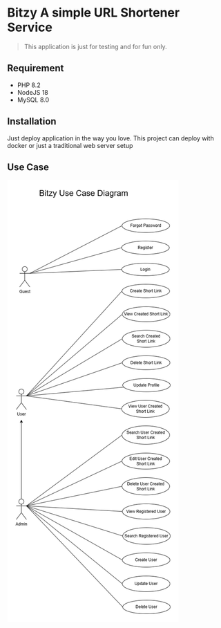 # Bitzy A simple URL Shortener Service

> This application is just for testing and for fun only.

## Requirement

- PHP 8.2
- NodeJS 18
- MySQL 8.0

## Installation

Just deploy application in the way you love. This project can deploy with docker or just a traditional web server setup

## Use Case

![](./doc/usecase.png)
